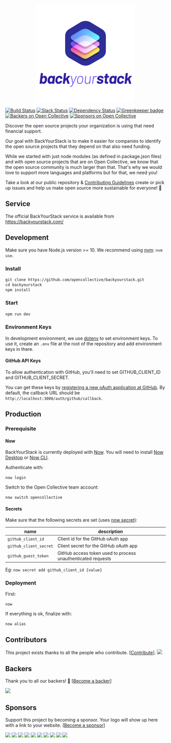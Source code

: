<p align="center">
  <a href="https://backyourstack.com/"><img width="308" height="308" src="src/static/img/logo-og-1.png" alt="BackYourStack"></a>
</p>

[![Build Status](https://travis-ci.org/opencollective/backyourstack.svg?branch=master)](https://travis-ci.org/opencollective/backyourstack)
[![Slack Status](https://slack.opencollective.org/badge.svg)](https://slack.opencollective.org)
[![Dependency Status](https://david-dm.org/opencollective/backyourstack/status.svg)](https://david-dm.org/opencollective/backyourstack)
[![Greenkeeper badge](https://badges.greenkeeper.io/opencollective/backyourstack.svg)](https://greenkeeper.io/)
[![Backers on Open Collective](https://opencollective.com/backyourstack/backers/badge.svg)](#backers) 
[![Sponsors on Open Collective](https://opencollective.com/backyourstack/sponsors/badge.svg)](#sponsors) 

Discover the open source projects your organization is using that need financial support.

Our goal with BackYourStack is to make it easier for companies to identify the open source projects that they depend on that also need funding.

While we started with just node modules (as defined in package.json files) and with open source projects that are on Open Collective, we know that the open source community is much larger than that. That's why we would love to support more languages and platforms but for that, we need you!

Take a look at our public repository & [Contributing Guidelines](https://github.com/opencollective/backyourstack/blob/master/CONTRIBUTING.md) create or pick up issues and help us make open source more sustainable for everyone! 🙌

## Service

The official BackYourStack service is available from https://backyourstack.com/

## Development

Make sure you have Node.js version >= 10. We recommend using [nvm](https://github.com/creationix/nvm): `nvm use`.

### Install

```
git clone https://github.com/opencollective/backyourstack.git
cd backyourstack
npm install
```

### Start

`npm run dev`

### Environment Keys

In development environment, we use [dotenv](https://github.com/motdotla/dotenv) to set environment keys. To use it, create an `.env` file at the root of the repository and add environment keys in there.

#### GitHub API Keys

To allow authentication with GitHub, you'll need to set GITHUB_CLIENT_ID and GITHUB_CLIENT_SECRET.

You can get these keys by [registering a new oAuth application at GitHub](https://github.com/settings/applications/new). By default, the callback URL should be `http://localhost:3000/auth/github/callback`.

## Production

### Prerequisite

#### Now

BackYourStack is currently deployed with [Now](https://zeit.co/now). You will need to install [Now Desktop](https://github.com/zeit/now-desktop) or [Now CLI](https://github.com/zeit/now-cli).

Authenticate with:

`now login`

Switch to the Open Collective team account:

`now switch opencollective`

#### Secrets

Make sure that the following secrets are set (uses [now secret](https://zeit.co/docs/getting-started/secrets)):

| name                   | description |
| ---------------------- | ----------- |
| `github_client_id`     | Client id for the GitHub oAuth app |
| `github_client_secret` | Client secret for the GitHub oAuth app |
| `github_guest_token`   | GitHub access token used to process unauthenticated requests |

Eg: `now secret add github_client_id {value}`

### Deployment

First:

`now`

If everything is ok, finalize with:

`now alias`

## Contributors

This project exists thanks to all the people who contribute. [[Contribute](CONTRIBUTING.md)].
<a href="graphs/contributors"><img src="https://opencollective.com/backyourstack/contributors.svg?width=890&button=false" /></a>


## Backers

Thank you to all our backers! 🙏 [[Become a backer](https://opencollective.com/backyourstack#backer)]

<a href="https://opencollective.com/backyourstack#backers" target="_blank"><img src="https://opencollective.com/backyourstack/backers.svg?width=890"></a>


## Sponsors

Support this project by becoming a sponsor. Your logo will show up here with a link to your website. [[Become a sponsor](https://opencollective.com/backyourstack#sponsor)]

<a href="https://opencollective.com/backyourstack/sponsor/0/website" target="_blank"><img src="https://opencollective.com/backyourstack/sponsor/0/avatar.svg"></a>
<a href="https://opencollective.com/backyourstack/sponsor/1/website" target="_blank"><img src="https://opencollective.com/backyourstack/sponsor/1/avatar.svg"></a>
<a href="https://opencollective.com/backyourstack/sponsor/2/website" target="_blank"><img src="https://opencollective.com/backyourstack/sponsor/2/avatar.svg"></a>
<a href="https://opencollective.com/backyourstack/sponsor/3/website" target="_blank"><img src="https://opencollective.com/backyourstack/sponsor/3/avatar.svg"></a>
<a href="https://opencollective.com/backyourstack/sponsor/4/website" target="_blank"><img src="https://opencollective.com/backyourstack/sponsor/4/avatar.svg"></a>
<a href="https://opencollective.com/backyourstack/sponsor/5/website" target="_blank"><img src="https://opencollective.com/backyourstack/sponsor/5/avatar.svg"></a>
<a href="https://opencollective.com/backyourstack/sponsor/6/website" target="_blank"><img src="https://opencollective.com/backyourstack/sponsor/6/avatar.svg"></a>
<a href="https://opencollective.com/backyourstack/sponsor/7/website" target="_blank"><img src="https://opencollective.com/backyourstack/sponsor/7/avatar.svg"></a>
<a href="https://opencollective.com/backyourstack/sponsor/8/website" target="_blank"><img src="https://opencollective.com/backyourstack/sponsor/8/avatar.svg"></a>
<a href="https://opencollective.com/backyourstack/sponsor/9/website" target="_blank"><img src="https://opencollective.com/backyourstack/sponsor/9/avatar.svg"></a>



